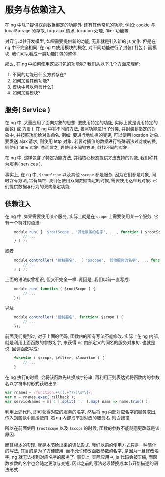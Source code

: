 # 服务与依赖注入

在 ng 中除了提供双向数据绑定的功能外, 还有其他常见的功能, 例如: cookie 与 localStorage 的存取, http ajax 请求,
location 处理, filter 功能等. 

对弈与以往开发模型, 如果需要提供新的功能, 无非就是引入新的 js 文件. 
但是在 ng 中不完全相同. 在 ng 中使用模块的概念, 对不同功能进行了封装( 打包 ). 
而模块, 我们可以看成一类功能打包的整体. 

那么, 在 ng 中如何使用这些打包的功能呢? 我们从以下几个方面来理解:

1. 不同的功能已什么方式存在?
2. 如何加载其他功能?
3. 模块中可以包含什么?
4. 如何加载模块?


## 服务( Service )

在 ng 中, 大量应用了面向对象的思想. 要使用特定的功能, 实际上就是调用特定的函数( 或 方法 ).
在 ng 中将不同的方法, 按照功能进行了分类, 并封装到指定的对象中, 并按照功能给对象命名. 
例如: 要进行地址栏的变更, 可以使用 location 对象. 要发送 ajax 请求, 则使用 http 对象. 
若要对插值的数据进行特殊语法过滤或转换, 则使用 filter 对象. 
总而言之, 要使用不同的方法, 就找不同的对象. 

在 ng 中, 这样包含了特定功能方法, 并给核心模态提供方法支持的对象, 我们称其为服务( services ).

事实上, 在 ng 中, `$rootScope` 以及其他 `$scope` 都是服务. 因为它们都是对象, 同时含有方法, 含有属性.
我们在使用双向数据绑定的时候, 需要使用这样的对象: 它们提供数据与行为的双向绑定功能.


## 依赖注入

在 ng 中, 如果需要使用某个服务, 实际上就是在 `scope` 上需要使用某一个服务. 
它有一个特殊的语法:

```javascript
    module.run( [ '$rootScope', '其他服务的名字', ..., function ( $rootScope, 其他服务的引用, ... ) {
        // ...
    } ] );
```

或者

```javascript
    module.controller( '控制器名',  [ '$scope', '其他服务的名字', ... function ( $scope, 其他服务的引用, ... ) {
        // ...
    } ] );
```

上面的语法似曾相识, 但又不完全一样. 原因是, 我们以前一直写成:

```javascript
    module.run( function ( $rootScope ) {
        // ...
    });
```

以及

```javascript
    module.controller( '控制器名', function( $scope ) {
        // ...
    });
```

前面我们提到过, 对于上面的代码, 函数内的所有写法不能修改. 
实际上在 ng 内部, 就是利用上面函数的参数名字, 来获得 ng 内部定义的同名的服务对象的.
也就是说, 回调函数写成:

```javascript
    function ( $scope, $filter, $location ) {
        // ...
    }
```

在 ng 执行的时候, 会将该函数先转换成字符串, 再利用正则表达式将函数内的参数名以字符串的形式获取出来.

```javascript
var rnames = /function.+\((.+?)\)\s*\{/; 
var m = rnames.exec( callback );
var serviceNames = m[ 1 ].split( ',' ).map( name => name.trim() );
```

利用上述代码, 即可获得对应的服务的名字, 然后将 ng 内部对应名字的服务取出, 传入到函数中直接使用. 
若 ng 内部找不到对应的服务名, 则会报错.

所以在前面使用 `$rootScope` 以及 `$scope` 的时候, 函数的参数不能随意更改既是该原因.

而其根本的实现, 就是本节给出来的语法形式. 我们以前的使用方式只是一种简化的写法, 其目的是为了方便使用.
而不允许修改函数参数的名字, 是因为一旦修改名字, ng 就无法找到对应名字的服务了.
事实上, 实际应用中, js 代码会被压缩, 而函数参数的名字也会随之更改与变短. 
因此之前的写法必须替换成本节开始描述的语法形式.












